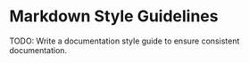 # Markdown Style Guidelines

TODO: Write a documentation style guide to ensure consistent documentation.